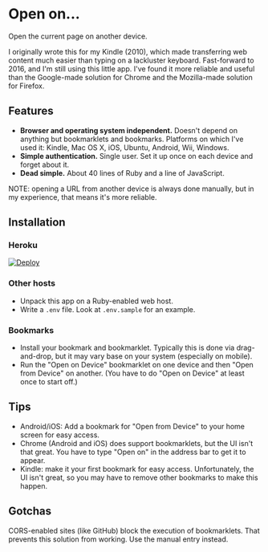 # Open on...

Open the current page on another device.

I originally wrote this for my Kindle (2010), which made transferring web content much easier than typing on a lackluster keyboard.  Fast-forward to 2016, and I'm still using this little app.  I've found it more reliable and useful than the Google-made solution for Chrome and the Mozilla-made solution for Firefox.

## Features

* **Browser and operating system independent.**  Doesn't depend on anything but bookmarklets and bookmarks.  Platforms on which I've used it:  Kindle, Mac OS X, iOS, Ubuntu, Android, Wii, Windows.
* **Simple authentication.**  Single user.  Set it up once on each device and forget about it.
* **Dead simple.**  About 40 lines of Ruby and a line of JavaScript.

NOTE: opening a URL from another device is always done manually, but in my experience, that means it's more reliable.

## Installation

### Heroku

[![Deploy](https://www.herokucdn.com/deploy/button.png)](https://heroku.com/deploy)

### Other hosts

* Unpack this app on a Ruby-enabled web host.
* Write a `.env` file.  Look at `.env.sample` for an example.

### Bookmarks

* Install your bookmark and bookmarklet.  Typically this is done via drag-and-drop, but it may vary base on your system (especially on mobile).
* Run the "Open on Device" bookmarklet on one device and then "Open from Device" on another.  (You have to do "Open on Device" at least once to start off.)  

## Tips

* Android/iOS: Add a bookmark for "Open from Device" to your home screen for easy access.
* Chrome (Android and iOS) does support bookmarklets, but the UI isn't that great.  You have to type "Open on" in the address bar to get it to appear.
* Kindle: make it your first bookmark for easy access.  Unfortunately, the UI isn't great, so you may have to remove other bookmarks to make this happen.

## Gotchas

CORS-enabled sites (like GitHub) block the execution of bookmarklets.  That prevents this solution from working.  Use the manual entry instead.
